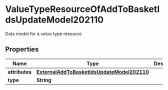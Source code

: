 

# ValueTypeResourceOfAddToBasketIdsUpdateModel202110

Data model for a value type resource

## Properties

| Name | Type | Description | Notes |
|------------ | ------------- | ------------- | -------------|
|**attributes** | [**ExternalAddToBasketIdsUpdateModel202110**](ExternalAddToBasketIdsUpdateModel202110.md) |  |  [optional] |
|**type** | **String** |  |  [optional] |



